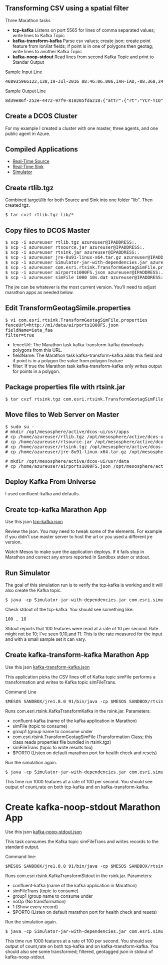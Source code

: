 <h2>Transforming CSV using a spatial filter</h2>

Three Marathon tasks 
- <b>tcp-kafka</b> Listens on port 5565 for lines of comma separated values; write lines to Kafka Topic 
- <b>kafka-transform-kafka</b> Parse csv values; create json; create point feature from lon/lat fields; if point is in one of polygons then geotag; write lines to another Kafka Topic
- <b>kafka-noop-stdout</b> Read lines from second Kafka Topic and print to Standar Output 

Sample Input Line
<pre>
468935966122,138,19-Jul-2016 08:46:06.006,IAH-IAD,-88.368,34.02488,238.75427650928157,57.53489
</pre>

Sample Output Line
<pre>
8d39e86f-252e-4472-97f9-810205fda218:{"attr":{"rt":"YCY-YIO","dtg":"19-Jul-2016 08:49:29.029","spd":295.15789708093814,"brg":-57.96348,"tm":1468936169220,"id":551,"geotag":"YIO"},"geom":{"x":-77.80259,"y":72.65293,"spatialReference":{"wkid":4326}}}
</pre>


<h2> Create a DCOS Cluster </h2>

For my example I created a cluster with one master, three agents, and one public agent in Azure.

<h2> Compiled Applications </h2>

- <a href="https://github.com/david618/rtsource">Real-Time Source</a> 
- <a href="https://github.com/david618/rtsink">Real-Time Sink</a>
- <a href="https://github.com/david618/Simulator">Simulator</a> 

<h2> Create rtlib.tgz </h2>

Combined target/lib for both Source and Sink into one folder "lib".  Then created tgz.

<pre>$ tar cvzf rtlib.tgz lib/*</pre>

<h2> Copy files to DCOS Master </h2>

<pre>
$ scp -i azureuser rtlib.tgz azureuser@IPADDRESS:. 
$ scp -i azureuser rtsource.jar azureuser@IPADDRESS:. 
$ scp -i azureuser rtsink.jar azureuser@IPADDRESS:.
$ scp -i azureuser jre-8u91-linux-x64.tar.gz azureuser@IPADDRESS:.  
$ scp -i azureuser Simulator-jar-with-dependencies.jar azureuser@IPADDRESS:. 
$ scp -i azureuser com.esri.rtsink.TransformGeotagSimFile.properties azureuser@IPADDRESS:. 
$ scp -i azureuser airports1000FS.json azureuser@IPADDRESS:. 
$ scp -i azureuser simFile_1000_10s.dat azureuser@IPADDRESS:. 
</pre>

The jre can be whatever is the most current version.  You'll need to adjust marathon apps as needed below.

<h2> Edit TransformGeotagSimile.properties </h2>

<pre>
$ vi com.esri.rtsink.TransformGeotagSimFile.properties
fenceUrl=http://m1/data/airports1000FS.json
fieldName=iata_faa
filter=true
</pre>

- fenceUrl: The Marathon task kafka-transform-kafka downloads polygons from this URL.
- fieldName: The Marathon task kafka-transform-kafka adds this field and if point is in a polygon the value from polygon feature
- filter: If true the Marathon task kafka-transform-kafka only writes output for points in a polygon. 

<h2> Package properties file with rtsink.jar </h2>

<pre>
$ tar cvzf rtsink.tgz com.esri.rtsink.TransformGeotagSimFile.properties rtsink.jar
</pre>

<h2> Move files to Web Server on Master </h2>

<pre>
$ sudo su -
# mkdir /opt/mesosphere/active/dcos-ui/usr/apps
# cp /home/azureuser/rtlib.tgz /opt/mesosphere/active/dcos-ui/usr/apps/
# cp /home/azureuser/rtsource.jar /opt/mesosphere/active/dcos-ui/usr/apps/
# cp /home/azureuser/rtsink.tgz /opt/mesosphere/active/dcos-ui/usr/apps/
# cp /home/azureuser/jre-8u91-linux-x64.tar.gz /opt/mesosphere/active/dcos-ui/usr/apps/
</pre>
<pre>
# mkdir /opt/mesosphere/active/dcos-ui/usr/data
# cp /home/azureuser/airports1000FS.json /opt/mesosphere/active/dcos-ui/usr/data/
</pre>

<h2> Deploy Kafka From Universe </h2>

I used confluent-kafka and defaults.

<h2> Create tcp-kafka Marathon App </h2>

Use this json <a href="tcp-kafka.json">tcp-kafka.json</a>

Review the json.  You may need to tweak some of the elements.  For example if you didn't use master server to host the url or you used a different jre version.

Watch Mesos to make sure the application deploys. If it fails stop in Marathon and correct any errors reported in Sandbox stderr or stdout.

<h2> Run Simulator </h2>

<p> The goal of this simulation run is to verify the tcp-kafka is working and it will also create the Kafka topic. </p>

<pre>
$ java -cp Simulator-jar-with-dependencies.jar com.esri.simulator.Tcp tcp-kafka.marathon.mesos 5565 simFile_1000_10s.dat 10 100
</pre>

Check stdout of the tcp-kafka.  You should see something like: <br>

<pre>
100 , 10
</pre>

Stdout reports that 100 features were read at a rate of 10 per second.  Rate might not be 10; I've seen 9,10,and 11.  This is the rate measured for the input and with a small sample set it can vary. 

<h2> Create kafka-transform-kafka Marathon App </h2>

Use this json <a href="kafka-transform-kafka.json">kafka-transform-kafka.json</a>

This application picks the CSV lines off of Kafka topic simFile performs a transformation and writes to Kafka topic simFileTrans.  

Command Line

<pre>
$MESOS_SANDBOX/jre1.8.0_91/bin/java -cp $MESOS_SANDBOX/rtsink.jar com.esri.rtsink.KafkaTransformKafka confluent-kafka simFile group1 com.esri.rtsink.TransformGeotagSimFile simFileTrans $PORT0 
</pre>

Runs com.esri.rtsink.KafkaTransformKafka in the rsink.jar. Parameters:
- confluent-kafka (name of the kafka application in Marathon)
- simFile (topic to consume)
- group1 (group name to consume under
- com.esri.rtsink.TransformGeotagSimFile (Transformation Class; this class reads properties file bundled in rtsink.tgz)
- simFileTrans (topic to write results too)
- $PORT0 (Listen on default marathon port for health check and resets)

Run the simulation again.

<pre>
$ java -cp Simulator-jar-with-dependencies.jar com.esri.simulator.Tcp tcp-kafka.marathon.mesos 5565 simFile_1000_10s.dat 100 1000
</pre>

This time run 1000 features at a rate of 100 per second.  You should see output of count,rate on both tcp-kafka and on kafka-transform-kafka.  

<h1> Create kafka-noop-stdout Marathon App </h1>

Use this json <a href="kafka-noop-stdout.json">kafka-noop-stdout.json</a>

This task consumes the Kafka topic simFileTrans and writes records to the standard output. 

Command line:

<pre>
$MESOS_SANDBOX/jre1.8.0_91/bin/java -cp $MESOS_SANDBOX/rtsink.jar com.esri.rtsink.KafkaTransformStdout confluent-kafka simFileTrans group1 noOp 1 $PORT0
</pre>

Runs com.esri.rtsink.KafkaTransformStdout in the rsink.jar. Parameters:
- confluent-kafka (name of the kafka application in Marathon)
- simFileTrans (topic to consume)
- group1 (group name to consume under
- noOp (No transformation)
- 1 (Show every record)
- $PORT0 (Listen on default marathon port for health check and resets)

Run the simulation again.

<pre>
$ java -cp Simulator-jar-with-dependencies.jar com.esri.simulator.Tcp tcp-kafka.marathon.mesos 5565 simFile_1000_10s.dat 100 1000
</pre>

This time run 1000 features at a rate of 100 per second.  You should see output of count,rate on both tcp-kafka and on kafka-transform-kafka.  You should also see some transformed; filtered, geotagged json in stdout of kafka-noop-stdout.

